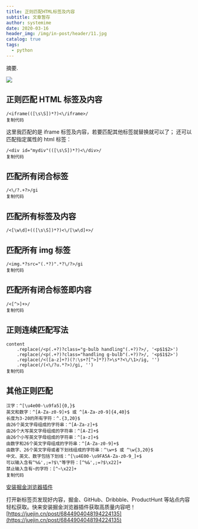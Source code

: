 ```yaml
---
title: 正则匹配HTML标签及内容
subtitle: 文章暂存
author: systemime
date: 2020-03-16
header_img: /img/in-post/header/11.jpg
catalog: true
tags:
  - python
---
```

摘要.

<!-- more -->
[![](https://user-gold-cdn.xitu.io/2019/3/18/1699037a6f8c50ee?imageView2/1/w/100/h/100/q/85/format/webp/interlace/1)
](https://juejin.cn/user/2612095359387591)

## 正则匹配 HTML 标签及内容

    /<iframe(([\s\S])*?)<\/iframe>/
    复制代码

这里我匹配的是 iframe 标签及内容，若要匹配其他标签就替换就可以了； 还可以匹配指定属性的 html 标签：

    /<div id="mydiv"(([\s\S])*?)<\/div>/
    复制代码

## 匹配所有闭合标签

    /<\/?.+?>/gi
    复制代码

## 匹配所有标签及内容

    /<[\w\d]+(([\s\S])*?)<\/[\w\d]+>/

## 匹配所有 img 标签

    /<img.*?src="(.*?)".*?\/?>/gi
    复制代码

## 匹配所有闭合标签即内容

    /<[^>]+>/
    复制代码

## 正则连续匹配写法

    content
        .replace(/<p(.+?)?class="g-bulb handling"(.+?)?>/, '<p$1$2>')
        .replace(/<p(.+?)?class="handling g-bulb"(.+?)?>/, '<p$1$2>')
        .replace(/<([a-z]+?)(?:\s+?[^>]*?)?>\s*?<\/\1>/ig, '')
        .replace(/(<\/?u.*?>)/gi, '')
    复制代码

## 其他正则匹配

    汉字：^[\u4e00-\u9fa5]{0,}$
    英文和数字：^[A-Za-z0-9]+$ 或 ^[A-Za-z0-9]{4,40}$
    长度为3-20的所有字符：^.{3,20}$
    由26个英文字母组成的字符串：^[A-Za-z]+$
    由26个大写英文字母组成的字符串：^[A-Z]+$
    由26个小写英文字母组成的字符串：^[a-z]+$
    由数字和26个英文字母组成的字符串：^[A-Za-z0-9]+$
    由数字、26个英文字母或者下划线组成的字符串：^\w+$ 或 ^\w{3,20}$
    中文、英文、数字包括下划线：^[\u4E00-\u9FA5A-Za-z0-9_]+$
    可以输入含有^%&',;=?$\"等字符：[^%&',;=?$\x22]+
    禁止输入含有~的字符：[^~\x22]+
    复制代码

[](https://juejin.cn/user/2612095359387591)

[安装掘金浏览器插件](https://juejin.cn/extension/?utm_source=juejin.cn&utm_medium=post&utm_campaign=extension_promotion)

打开新标签页发现好内容，掘金、GitHub、Dribbble、ProductHunt 等站点内容轻松获取。快来安装掘金浏览器插件获取高质量内容吧！ 
 [https://juejin.cn/post/6844904048194224135](https://juejin.cn/post/6844904048194224135)
